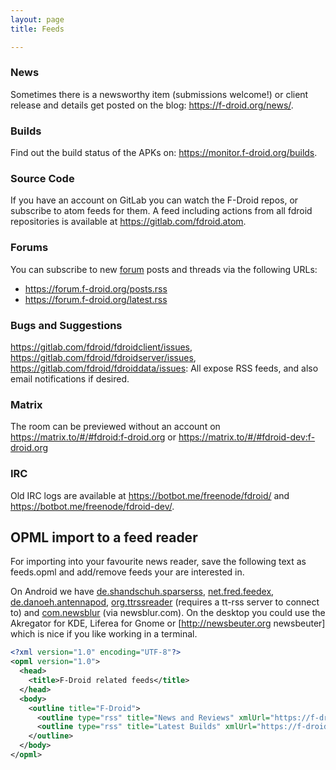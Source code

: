 ```yaml
---
layout: page
title: Feeds

---
```


### News

Sometimes there is a newsworthy item (submissions welcome!) or client release and details get posted on the blog: <https://f-droid.org/news/>.

### Builds

Find out the build status of the APKs on: <https://monitor.f-droid.org/builds>.

### Source Code

If you have an account on GitLab you can watch the F-Droid repos, or subscribe to atom feeds for them. A feed including actions from all fdroid repositories is available at <https://gitlab.com/fdroid.atom>.

### Forums

You can subscribe to new [forum](https://forum.f-droid.org/) posts and threads via the following URLs:

- <https://forum.f-droid.org/posts.rss>
- <https://forum.f-droid.org/latest.rss>

### Bugs and Suggestions

<https://gitlab.com/fdroid/fdroidclient/issues>, <https://gitlab.com/fdroid/fdroidserver/issues>, <https://gitlab.com/fdroid/fdroiddata/issues>: All expose RSS feeds, and also email notifications if desired.

### Matrix

The room can be previewed without an account on https://matrix.to/#/#fdroid:f-droid.org or https://matrix.to/#/#fdroid-dev:f-droid.org

### IRC

Old IRC logs are available at <https://botbot.me/freenode/fdroid/> and <https://botbot.me/freenode/fdroid-dev/>.

## OPML import to a feed reader

For importing into your favourite news reader, save the following text as feeds.opml and add/remove feeds your are interested in.

On Android we have [de.shandschuh.sparserss](https://f-droid.org/repository/browse/?fdfilter=de.shandschuh.sparserss&fdid=de.shandschuh.sparserss), [net.fred.feedex](https://f-droid.org/repository/browse/?fdfilter=net.fred.feedex&fdid=net.fred.feedex), [de.danoeh.antennapod](https://f-droid.org/repository/browse/?fdfilter=de.danoeh.antennapod&fdid=de.danoeh.antennapod), [org.ttrssreader](https://f-droid.org/repository/browse/?fdfilter=org.ttrssreader&fdid=org.ttrssreader) (requires a tt-rss server to connect to) and [com.newsblur](https://f-droid.org/repository/browse/?fdfilter=com.newsblur&fdid=com.newsblur) (via newsblur.com). On the desktop you could use the Akregator for KDE, Liferea for Gnome or [http://newsbeuter.org newsbeuter] which is nice if you like working in a terminal.

```xml
<?xml version="1.0" encoding="UTF-8"?>
<opml version="1.0">
  <head>
    <title>F-Droid related feeds</title>
  </head>
  <body>
    <outline title="F-Droid">
      <outline type="rss" title="News and Reviews" xmlUrl="https://f-droid.org/feed" htmlUrl="https://f-droid.org/news-and-reviews/"/>
      <outline type="rss" title="Latest Builds" xmlUrl="https://f-droid.org/wiki/api.php?action=feedcontributions&amp;user=Robot&amp;feedformat=atom" htmlUrl="https://f-droid.org/wiki/page/Special:Contributions/Robot"/>
    </outline>
  </body>
</opml>
```
